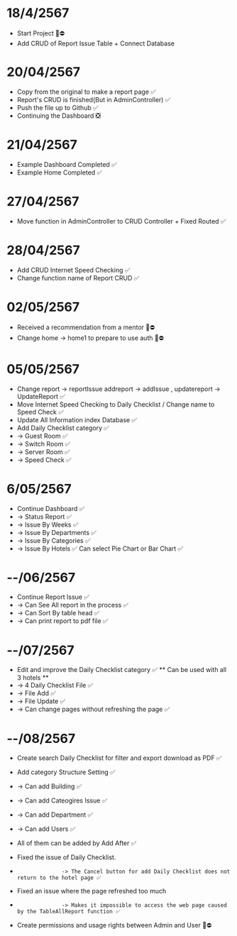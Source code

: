 # 18/4/2567

-   Start Project 🚧⛔
-   Add CRUD of Report Issue Table + Connect Database

# 20/04/2567

-   Copy from the original to make a report page ✅
-   Report's CRUD is finished(ฺBut in AdminController) ✅
-   Push the file up to Github ✅
-   Continuing the Dashboard ❎

# 21/04/2567

-   Example Dashboard Completed ✅
-   Example Home Completed ✅

# 27/04/2567

-   Move function in AdminController to CRUD Controller + Fixed Routed ✅

# 28/04/2567

-   Add CRUD Internet Speed Checking ✅
-   Change function name of Report CRUD ✅

# 02/05/2567

-   Received a recommendation from a mentor 🚧⛔
-   Change home -> home1 to prepare to use auth 🚧⛔

# 05/05/2567

-   Change report -> reportIssue addreport -> addIssue , updatereport -> UpdateReport ✅
-   Move Internet Speed Checking to Daily Checklist / Change name to Speed Check ✅
-   Update All Information index Database ✅
-   Add Daily Checklist category ✅
-   -> Guest Room ✅
-   -> Switch Room ✅
-   -> Server Room ✅
-   -> Speed Check ✅

# 6/05/2567

-   Continue Dashboard ✅
-   -> Status Report ✅
-   -> Issue By Weeks ✅
-   -> Issue By Departments ✅
-   -> Issue By Categories ✅
-   -> Issue By Hotels ✅
    Can select Pie Chart or Bar Chart ✅

# --/06/2567

-   Continue Report Issue ✅
-   -> Can See All report in the process ✅
-   -> Can Sort By table head ✅
-   -> Can print report to pdf file ✅

# --/07/2567

-   Edit and improve the Daily Checklist category ✅
    ** Can be used with all 3 hotels **
-   -> 4 Daily Checklist File ✅
-   -> File Add ✅
-   -> File Update ✅
-   -> Can change pages without refreshing the page ✅

# --/08/2567

-   Create search Daily Checklist for filter and export download as PDF ✅
-   Add category Structure Setting ✅
-   -> Can add Building ✅
-   -> Can add Cateogires Issue ✅
-   -> Can add Department ✅
-   -> Can add Users ✅
-   All of them can be added by Add After ✅

-   Fixed the issue of Daily Checklist.
-                   -> The Cancel button for add Daily Checklist does not return to the hotel page ✅
-   Fixed an issue where the page refreshed too much
-                   -> Makes it impossible to access the web page caused by the TableAllReport function ✅
-   Create permissions and usage rights between Admin and User 🚧⛔
